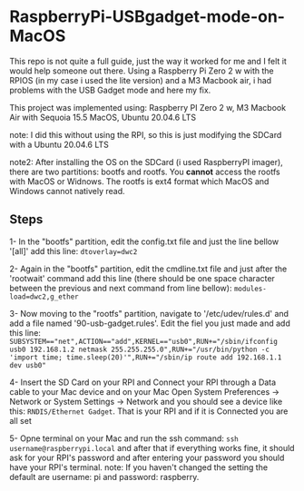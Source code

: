 # RaspberryPi-USBgadget-mode-on-MacOS
This repo is not quite a full guide, just the way it worked for me and I felt it would help someone out there.
Using a Raspberry Pi Zero 2 w with the RPIOS (in my case i used the lite version) and a M3 Macbook air, i had problems with the USB Gadget mode and here my fix.

This project was implemented using: Raspberry PI Zero 2 w, M3 Macbook Air with Sequoia 15.5 MacOS, Ubuntu 20.04.6 LTS 

note: I did this without using the RPI, so this is just modifying the SDCard with a Ubuntu 20.04.6 LTS

note2: After installing the OS on the SDCard (i used RaspberryPI imager), there are two partitions: bootfs and rootfs. You **cannot** access the rootfs with MacOS or Widnows. The rootfs is ext4 format which MacOS and Windows cannot natively read.

## Steps
 1- In the "bootfs" partition, edit the config.txt file and just the line bellow '[all]' add this line:
 ```dtoverlay=dwc2```
 
 2- Again in the "bootfs" partition, edit the cmdline.txt file and just after the 'rootwait' command add this line (there should be one space character between the previous and next command from line bellow):
 ```modules-load=dwc2,g_ether```

 3- Now moving to the "rootfs" partition, navigate to '/etc/udev/rules.d' and add a file named '90-usb-gadget.rules'. Edit the fiel you just made and add this line:
```SUBSYSTEM=="net",ACTION=="add",KERNEL=="usb0",RUN+="/sbin/ifconfig usb0 192.168.1.2 netmask 255.255.255.0",RUN+="/usr/bin/python -c 'import time; time.sleep(20)'",RUN+="/sbin/ip route add 192.168.1.1 dev usb0"```

4- Insert the SD Card on your RPI and Connect your RPI through a Data cable to your Mac device and on your Mac Open System Preferences → Network or System Settings → Network and you should see a device like this: ```RNDIS/Ethernet Gadget```. That is your RPI and if it is Connected you are all set

5- Opne terminal on your Mac and run the ssh command:
```ssh username@raspberrypi.local```
and after that if everything works fine, it should ask for your RPI's password and after entering your password you should have your RPI's terminal.
note: If you haven't changed the setting the default are username: pi and password: raspberry.

